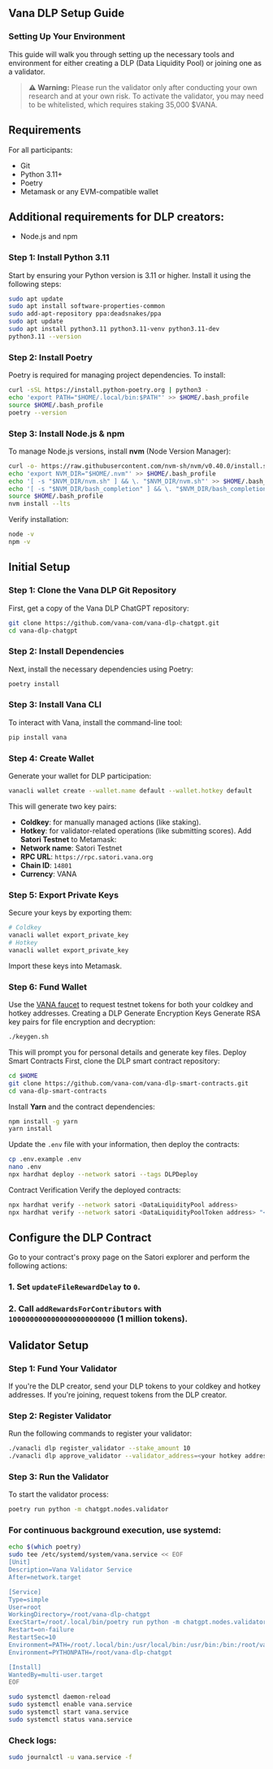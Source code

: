 ## Vana DLP Setup Guide
### Setting Up Your Environment
This guide will walk you through setting up the necessary tools and environment for either creating a DLP (Data Liquidity Pool) or joining one as a validator.
> **⚠️ Warning:** Please run the validator only after conducting your own research and at your own risk. To activate the validator, you may need to be whitelisted, which requires staking 35,000 $VANA.
## Requirements
For all participants:
- Git
- Python 3.11+
- Poetry
- Metamask or any EVM-compatible wallet

## Additional requirements for DLP creators:
- Node.js and npm
### Step 1: Install Python 3.11
Start by ensuring your Python version is 3.11 or higher. Install it using the following steps:
```bash
sudo apt update
sudo apt install software-properties-common
sudo add-apt-repository ppa:deadsnakes/ppa
sudo apt update
sudo apt install python3.11 python3.11-venv python3.11-dev
python3.11 --version
```
### Step 2: Install Poetry
Poetry is required for managing project dependencies. To install:
```bash
curl -sSL https://install.python-poetry.org | python3 -
echo 'export PATH="$HOME/.local/bin:$PATH"' >> $HOME/.bash_profile
source $HOME/.bash_profile
poetry --version
```
### Step 3: Install Node.js & npm
To manage Node.js versions, install **nvm** (Node Version Manager):
```bash
curl -o- https://raw.githubusercontent.com/nvm-sh/nvm/v0.40.0/install.sh | bash
echo 'export NVM_DIR="$HOME/.nvm"' >> $HOME/.bash_profile
echo '[ -s "$NVM_DIR/nvm.sh" ] && \. "$NVM_DIR/nvm.sh"' >> $HOME/.bash_profile
echo '[ -s "$NVM_DIR/bash_completion" ] && \. "$NVM_DIR/bash_completion"' >> $HOME/.bash_profile
source $HOME/.bash_profile
nvm install --lts
```
Verify installation:
```bash
node -v
npm -v
```
## Initial Setup
### Step 1: Clone the Vana DLP Git Repository
First, get a copy of the Vana DLP ChatGPT repository:
```bash
git clone https://github.com/vana-com/vana-dlp-chatgpt.git
cd vana-dlp-chatgpt
```
### Step 2: Install Dependencies
Next, install the necessary dependencies using Poetry:
```bash
poetry install
```
### Step 3: Install Vana CLI
To interact with Vana, install the command-line tool:
```bash
pip install vana
```
### Step 4: Create Wallet
Generate your wallet for DLP participation:
```bash
vanacli wallet create --wallet.name default --wallet.hotkey default
```
This will generate two key pairs:
- **Coldkey**: for manually managed actions (like staking).
- **Hotkey**: for validator-related operations (like submitting scores).
Add **Satori Testnet** to Metamask:
- **Network name**: Satori Testnet
- **RPC URL**: `https://rpc.satori.vana.org`
- **Chain ID**: `14801`
- **Currency**: VANA
### Step 5: Export Private Keys
Secure your keys by exporting them:
```bash
# Coldkey
vanacli wallet export_private_key
# Hotkey
vanacli wallet export_private_key
```
Import these keys into Metamask.
### Step 6: Fund Wallet
Use the [VANA faucet](https://faucet.vana.org) to request testnet tokens for both your coldkey and hotkey addresses.
Creating a DLP
Generate Encryption Keys
Generate RSA key pairs for file encryption and decryption:
```bash
./keygen.sh
```
This will prompt you for personal details and generate key files.
Deploy Smart Contracts
First, clone the DLP smart contract repository:
```bash
cd $HOME
git clone https://github.com/vana-com/vana-dlp-smart-contracts.git
cd vana-dlp-smart-contracts
```
Install **Yarn** and the contract dependencies:
```bash
npm install -g yarn
yarn install
```
Update the `.env` file with your information, then deploy the contracts:
```bash
cp .env.example .env
nano .env
npx hardhat deploy --network satori --tags DLPDeploy
```
Contract Verification
Verify the deployed contracts:
```bash
npx hardhat verify --network satori <DataLiquidityPool address>
npx hardhat verify --network satori <DataLiquidityPoolToken address> "<DLP_TOKEN_NAME>" <DLP_TOKEN_SYMBOL> <OWNER_ADDRESS>
```
## Configure the DLP Contract
Go to your contract's proxy page on the Satori explorer and perform the following actions:
### 1. Set `updateFileRewardDelay` to `0`.
### 2. Call `addRewardsForContributors` with `1000000000000000000000000` (1 million tokens).
## Validator Setup
### Step 1: Fund Your Validator
If you're the DLP creator, send your DLP tokens to your coldkey and hotkey addresses. If you're joining, request tokens from the DLP creator.
### Step 2: Register Validator
Run the following commands to register your validator:
```bash
./vanacli dlp register_validator --stake_amount 10
./vanacli dlp approve_validator --validator_address=<your hotkey address>
```
### Step 3: Run the Validator
To start the validator process:
```bash
poetry run python -m chatgpt.nodes.validator
```
### For continuous background execution, use **systemd**:
```bash
echo $(which poetry)
sudo tee /etc/systemd/system/vana.service << EOF
[Unit]
Description=Vana Validator Service
After=network.target

[Service]
Type=simple
User=root
WorkingDirectory=/root/vana-dlp-chatgpt
ExecStart=/root/.local/bin/poetry run python -m chatgpt.nodes.validator
Restart=on-failure
RestartSec=10
Environment=PATH=/root/.local/bin:/usr/local/bin:/usr/bin:/bin:/root/vana-dlp-chatgpt/myenv/bin
Environment=PYTHONPATH=/root/vana-dlp-chatgpt

[Install]
WantedBy=multi-user.target
EOF

sudo systemctl daemon-reload
sudo systemctl enable vana.service
sudo systemctl start vana.service
sudo systemctl status vana.service
```
### Check logs:
```bash
sudo journalctl -u vana.service -f
```

